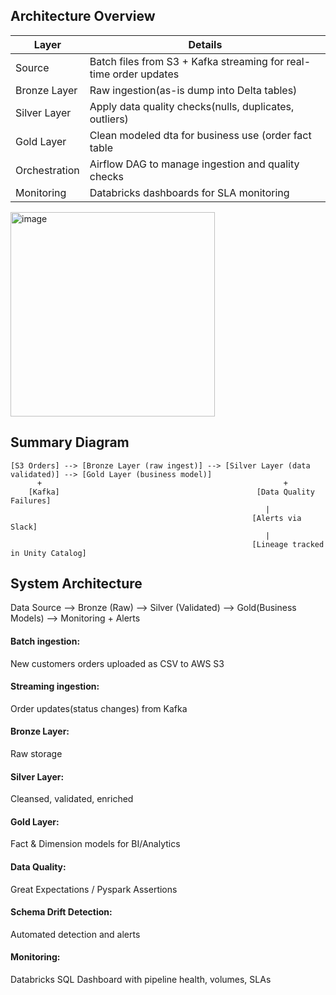 ## Architecture Overview

|Layer| Details|
|-----|--------|
|Source| Batch files from S3 + Kafka streaming for real-time order updates|
|Bronze Layer| Raw ingestion(as-is dump into Delta tables)|
|Silver Layer| Apply data quality checks(nulls, duplicates, outliers)|
|Gold Layer| Clean modeled dta for business use (order fact table | customer dimension)|
|Orchestration| Airflow DAG to manage ingestion and quality checks|
|Monitoring|Databricks dashboards for SLA monitoring|

<img width="327" alt="image" src="https://github.com/user-attachments/assets/0fb68c57-4e31-42b6-84e1-f773e44b5ace" />


## Summary Diagram
```
[S3 Orders] --> [Bronze Layer (raw ingest)] --> [Silver Layer (data validated)] --> [Gold Layer (business model)]
      +                                                      +
    [Kafka]                                            [Data Quality Failures]
                                                         |
                                                      [Alerts via Slack]
                                                         |
                                                      [Lineage tracked in Unity Catalog]

```
## System Architecture

Data Source --> Bronze (Raw) --> Silver (Validated) --> Gold(Business Models) --> Monitoring + Alerts

#### Batch ingestion:
New customers orders uploaded as CSV to AWS S3

#### Streaming ingestion:
Order updates(status changes) from Kafka

#### Bronze Layer:
Raw storage

#### Silver Layer:
Cleansed, validated, enriched

#### Gold Layer:
Fact & Dimension models for BI/Analytics

#### Data Quality:
Great Expectations / Pyspark Assertions

#### Schema Drift Detection:
Automated detection and alerts

#### Monitoring:
Databricks SQL Dashboard with pipeline health, volumes, SLAs

